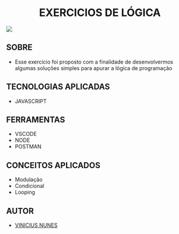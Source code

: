 <center>

# **EXERCICIOS DE LÓGICA**

</center>

![](https://happycodeschool.com/wp-content/uploads/2019/11/ilustras-corrigir2.png)

## **SOBRE**

- Esse exercício foi proposto com a finalidade de desenvolvermos algumas soluções simples para apurar a lógica de programação

## **TECNOLOGIAS APLICADAS**

- JAVASCRIPT

## **FERRAMENTAS**

- VSCODE
- NODE
- POSTMAN

## **CONCEITOS APLICADOS**

- Modulação
- Condicional
- Looping

## **AUTOR**

- [VINICIUS NUNES](https://github.com/VINICIUSNUNES137)
